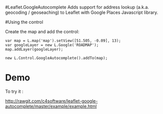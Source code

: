 #Leaflet.GoogleAutocomplete
Adds support for address lookup (a.k.a. geocoding / geoseaching) to Leaflet with Google Places Javascript library.

#Using the control

Create the map and add the control:

````
var map = L.map('map').setView([51.505, -0.09], 13);
var googleLayer = new L.Google('ROADMAP');
map.addLayer(googleLayer);

new L.Control.GoogleAutocomplete().addTo(map);
````

# Demo

To try it : 

http://rawgit.com/c4software/leaflet-google-autocomplete/master/example/example.html
